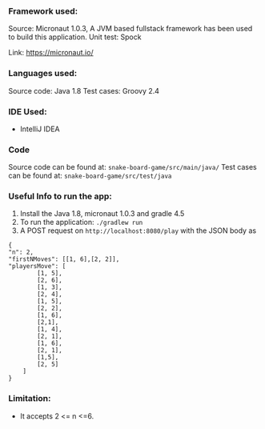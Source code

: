 ### Framework used:
Source: Micronaut 1.0.3, A JVM based fullstack framework has been used to build this application.
Unit test: Spock

Link: https://micronaut.io/

### Languages used: 
Source code: Java 1.8
Test cases: Groovy 2.4

### IDE Used:
- IntelliJ IDEA

### Code
Source code can be found at: `snake-board-game/src/main/java/`
Test cases can be found at: `snake-board-game/src/test/java`

### Useful Info to run the app:
1. Install the Java 1.8, micronaut 1.0.3 and gradle 4.5
2. To run the application: `./gradlew run`
3. A POST request on `http://localhost:8080/play` with the JSON body as

```
{
"n": 2,
"firstNMoves": [[1, 6],[2, 2]],
"playersMove": [
		[1, 5],
		[2, 6],
		[1, 3],
		[2, 4],
		[1, 5],
		[2, 2],
		[1, 6],
		[2,1],
		[1, 4],
		[2, 1],
		[1, 6],
		[2, 1],
		[1,5],
		[2, 5]
	]
}
```

### Limitation:
- It accepts 2 <= n <=6.